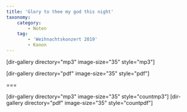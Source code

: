 ```yaml
---
title: 'Glory to thee my god this night'
taxonomy:
    category:
        - Noten
    tag:
        - 'Weihnachtskonzert 2019'
        - Kanon
---
```


[dir-gallery directory="mp3" image-size="35" style="mp3"]

[dir-gallery directory="pdf" image-size="35" style="pdf"]

===

[dir-gallery directory="mp3" image-size="35" style="countmp3"]
[dir-gallery directory="pdf" image-size="35" style="countpdf"]
